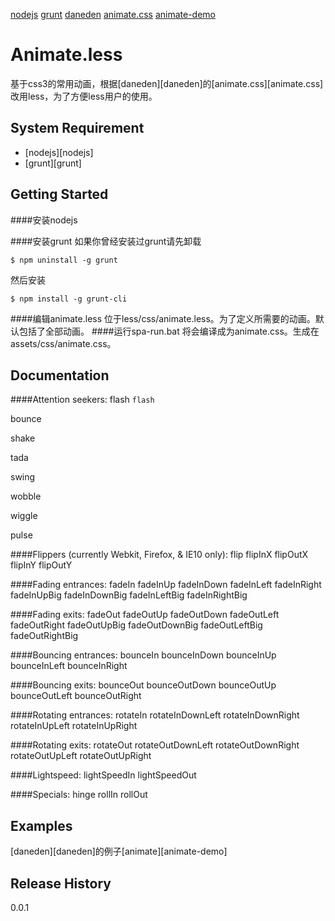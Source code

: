 [nodejs](http://nodejs.org/)
[grunt](http://gruntjs.com/)
[daneden](https://github.com/daneden)
[animate.css](https://github.com/daneden/animate.css)
[animate-demo](http://daneden.me/animate/)
# Animate.less

基于css3的常用动画，根据[daneden][daneden]的[animate.css][animate.css]改用less，为了方便less用户的使用。

## System Requirement
* [nodejs][nodejs]
* [grunt][grunt]

## Getting Started

####安装nodejs

####安装grunt
如果你曾经安装过grunt请先卸载
```
$ npm uninstall -g grunt
```
然后安装
```
$ npm install -g grunt-cli
```
####编辑animate.less
位于less/css/animate.less。为了定义所需要的动画。默认包括了全部动画。
####运行spa-run.bat
将会编译成为animate.css。生成在assets/css/animate.css。
## Documentation
####Attention seekers:
flash `flash`

bounce

shake

tada

swing

wobble

wiggle

pulse


####Flippers (currently Webkit, Firefox, &amp; IE10 only):
flip
flipInX
flipOutX
flipInY
flipOutY

####Fading entrances:
fadeIn
fadeInUp
fadeInDown
fadeInLeft
fadeInRight
fadeInUpBig
fadeInDownBig
fadeInLeftBig
fadeInRightBig

####Fading exits:
fadeOut
fadeOutUp
fadeOutDown
fadeOutLeft
fadeOutRight
fadeOutUpBig
fadeOutDownBig
fadeOutLeftBig
fadeOutRightBig

####Bouncing entrances:
bounceIn
bounceInDown
bounceInUp
bounceInLeft
bounceInRight

####Bouncing exits:
bounceOut
bounceOutDown
bounceOutUp
bounceOutLeft
bounceOutRight

####Rotating entrances:
rotateIn
rotateInDownLeft
rotateInDownRight
rotateInUpLeft
rotateInUpRight

####Rotating exits:
rotateOut
rotateOutDownLeft
rotateOutDownRight
rotateOutUpLeft
rotateOutUpRight

####Lightspeed:
lightSpeedIn
lightSpeedOut

####Specials:
hinge
rollIn
rollOut

## Examples
[daneden][daneden]的例子[animate][animate-demo]

## Release History
0.0.1
